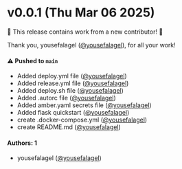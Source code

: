 # v0.0.1 (Thu Mar 06 2025)

:tada: This release contains work from a new contributor! :tada:

Thank you, yousefalagel ([@yousefalagel](https://github.com/yousefalagel)), for all your work!

#### ⚠️ Pushed to `main`

- Added deploy.yml file ([@yousefalagel](https://github.com/yousefalagel))
- Added release.yml file ([@yousefalagel](https://github.com/yousefalagel))
- Added deploy.sh file ([@yousefalagel](https://github.com/yousefalagel))
- Added .autorc file ([@yousefalagel](https://github.com/yousefalagel))
- Added amber.yaml secrets file ([@yousefalagel](https://github.com/yousefalagel))
- Added flask quickstart ([@yousefalagel](https://github.com/yousefalagel))
- create .docker-compose.yml ([@yousefalagel](https://github.com/yousefalagel))
- create README.md ([@yousefalagel](https://github.com/yousefalagel))

#### Authors: 1

- yousefalagel ([@yousefalagel](https://github.com/yousefalagel))

